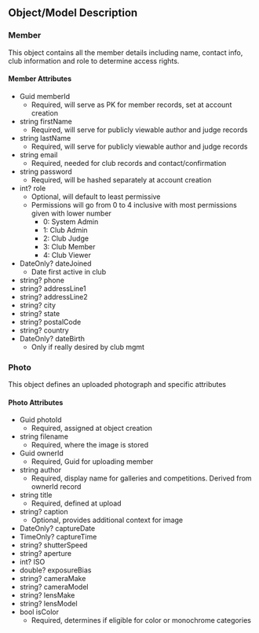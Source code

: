 ## Object/Model Description
### Member
This object contains all the member details including name, contact info, club information and role to determine access rights.
#### Member Attributes
- Guid memberId
    - Required, will serve as PK for member records, set at account creation
- string firstName
    - Required, will serve for publicly viewable author and judge records
- string lastName
    - Required, will serve for publicly viewable author and judge records
- string email
    - Required, needed for club records and contact/confirmation
- string password
    - Required, will be hashed separately at account creation
- int? role
    - Optional, will default to least permissive
    - Permissions will go from 0 to 4 inclusive with most permissions given with lower number
        - 0: System Admin
        - 1: Club Admin
        - 2: Club Judge
        - 3: Club Member
        - 4: Club Viewer
- DateOnly? dateJoined
    - Date first active in club
- string? phone
- string? addressLine1
- string? addressLine2
- string? city
- string? state
- string? postalCode
- string? country
- DateOnly? dateBirth
    - Only if really desired by club mgmt

### Photo
This object defines an uploaded photograph and specific attributes
#### Photo Attributes
- Guid photoId
    - Required, assigned at object creation
- string filename
    - Required, where the image is stored
- Guid ownerId
    - Required, Guid for uploading member
- string author
    - Required, display name for galleries and competitions. Derived from ownerId record
- string title
    - Required, defined at upload
- string? caption
    - Optional, provides additional context for image
- DateOnly? captureDate
- TimeOnly? captureTime
- string? shutterSpeed
- string? aperture
- int? ISO
- double? exposureBias
- string? cameraMake
- string? cameraModel
- string? lensMake
- string? lensModel
- bool isColor
    - Required, determines if eligible for color or monochrome categories